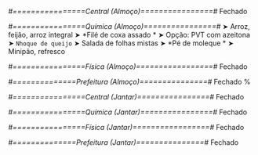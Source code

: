 
*#================Central (Almoço)================#*
Fechado

*#================Química (Almoço)================#*
➤ Arroz, feijão, arroz integral
➤ *Filé de coxa assado *
➤ Opção: PVT com azeitona 
➤ `Nhoque de queijo`
➤ Salada de folhas mistas 
➤ *Pé de moleque *
➤ Minipão, refresco

*#================Física (Almoço)=================#*
Fechado

*#==============Prefeitura (Almoço)===============#*
Fechado
%

*#================Central (Jantar)================#*
Fechado

*#================Química (Jantar)================#*
Fechado

*#================Física (Jantar)=================#*
Fechado

*#==============Prefeitura (Jantar)===============#*
Fechado
